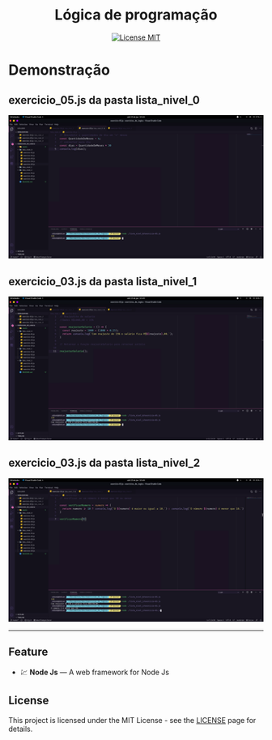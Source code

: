 <h1 align="center">Lógica de programação</h1>

<p align="center">
  <a href="https://opensource.org/licenses/MIT">
    <img src="https://img.shields.io/badge/License-MIT-blue.svg" alt="License MIT">
  </a>

</p>

# Demonstração

## exercicio_05.js da pasta lista_nivel_0

<img src="assets/Captura de tela de 2020-06-13 10-44-47.png" alt="exercicio_05.js da pasta lista_nivel_0"/>

## exercicio_03.js da pasta lista_nivel_1

<img src="assets/Captura de tela de 2020-06-13 10-45-35.png" alt="exercicio_03.js da pasta lista_nivel_1" />

## exercicio_03.js da pasta lista_nivel_2

<img src="assets/Captura de tela de 2020-06-13 10-46-35.png" alt="exercicio_03.js da pasta lista_nivel_2" />

<hr />

## Feature
- 💹 **Node Js** — A web framework for Node Js


## License

This project is licensed under the MIT License - see the [LICENSE](https://opensource.org/licenses/MIT) page for details.